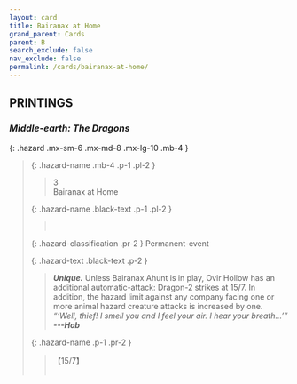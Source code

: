```yaml
---
layout: card
title: Bairanax at Home
grand_parent: Cards
parent: B
search_exclude: false
nav_exclude: false
permalink: /cards/bairanax-at-home/
---
```


## PRINTINGS


### _Middle-earth: The Dragons_

{: .hazard .mx-sm-6 .mx-md-8 .mx-lg-10 .mb-4 }
> {: .hazard-name .mb-4 .p-1 .pl-2 }
> > <div class="hazard-mp">3</div>
> > <div class="card-name">Bairanax at Home</div>
>
> {: .hazard-name .black-text .p-1 .pl-2 }
> > &nbsp;
>
> {: .hazard-classification .pr-2 }
> Permanent-event
>
> {: .hazard-text .black-text .p-2 }
> > _**Unique.**_ Unless Bairanax Ahunt is in play, Ovir Hollow has an additional automatic-attack: Dragon-2 strikes at 15/7. In addition, the hazard limit against any company facing one or more animal hazard creature attacks is increased by one. <br>_“‘Well, thief! I smell you and I feel your air. I hear your breath...’”_ ***---&#65279;Hob*** 
>
> {: .hazard-name .p-1 .pr-2 }
> > <div class="card-shield">【15/7】</div>
> > <div class="card-corruption">&nbsp;</div>

